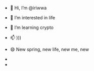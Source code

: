 - 👋 Hi, I’m @iriwwa
- 👀 I’m interested in life
- 🌱 I’m learning crypto
  
- 📫 )))
- 😄 New spring, new life, new me, new 
- 
- 

<!---
iriwwa/iriwwa is a ✨ special ✨ repository because its `README.md` (this file) appears on your GitHub profile.
You can click the Preview link to take a look at your changes.
--->
